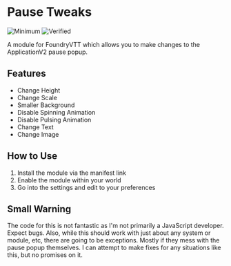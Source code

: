 # Pause Tweaks
![Minimum](https://img.shields.io/badge/dynamic/json?url=https%3A%2F%2Fraw.githubusercontent.com%2FMiniGrief%2Fpause-tweaks%2Frefs%2Fheads%2Fmain%2Fmodule.json&query=%24.compatibility.minimum&label=Minimum&color=ff8700)
![Verified](https://img.shields.io/badge/dynamic/json?url=https%3A%2F%2Fraw.githubusercontent.com%2FMiniGrief%2Fpause-tweaks%2Frefs%2Fheads%2Fmain%2Fmodule.json&query=%24.compatibility.verified&label=Verified&color=29ab00)

A module for FoundryVTT which allows you to make changes to the ApplicationV2 pause popup.

## Features
* Change Height
* Change Scale
* Smaller Background
* Disable Spinning Animation
* Disable Pulsing Animation
* Change Text
* Change Image

## How to Use
1. Install the module via the manifest link
2. Enable the module within your world
3. Go into the settings and edit to your preferences

## Small Warning
The code for this is not fantastic as I'm not primarily a JavaScript developer. Expect bugs. Also, while this should work with just about any system or module, etc, there are going to be exceptions. Mostly if they mess with the pause popup themselves. I can attempt to make fixes for any situations like this, but no promises on it.
